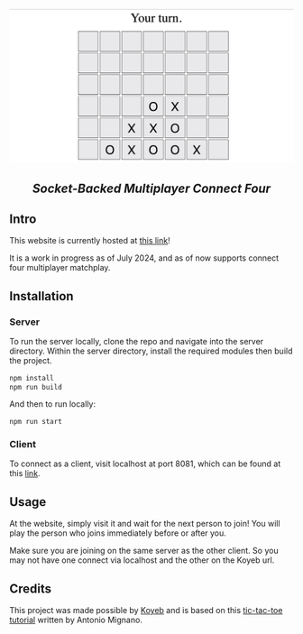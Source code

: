 <!---Update the image !! --->

<p align="center">
<img src="img/play.png" width=512 />
</p>

<h2 align="center"><i>Socket-Backed Multiplayer Connect Four</i></h2>


## Intro

This website is currently hosted at [this link](https://ancient-chelsae-jules-personal-c110e413.koyeb.app/)!

It is a work in progress as of July 2024, and as of now supports connect four multiplayer matchplay.

## Installation

### Server

To run the server locally, clone the repo and navigate into the server directory.
Within the server directory, install the required modules then build the project.

```
npm install
npm run build
```

And then to run locally:

```
npm run start
```

### Client

To connect as a client, visit localhost at port 8081, which can be found at this [link](http://localhost:8081/).

## Usage 

At the website, simply visit it and wait for the next person to join!
You will play the person who joins immediately before or after you.

Make sure you are joining on the same server as the other client. So you may not have one connect via localhost and the other on the Koyeb url.

## Credits

This project was made possible by [Koyeb](app.koyeb.com) and is based on this [tic-tac-toe tutorial]([url](https://antoniomignano.medium.com/node-js-socket-io-express-tic-tac-toe-10cff9108f7)) written by Antonio Mignano.


